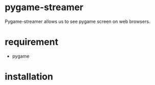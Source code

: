 # pygame-streamer
Pygame-streamer allows us to see pygame screen on web browsers.




# requirement
- pygame

# installation 
